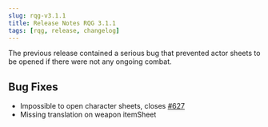 ```yaml
---
slug: rqg-v3.1.1
title: Release Notes RQG 3.1.1
tags: [rqg, release, changelog]
---
```

The previous release contained a serious bug that prevented actor sheets to be opened if there were not any ongoing combat.

## Bug Fixes
- Impossible to open character sheets, closes [#627](https://github.com/sun-dragon-cult/fvtt-system-rqg/issues/627)
- Missing translation on weapon itemSheet
